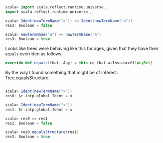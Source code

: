 ```scala
scala> import scala.reflect.runtime.universe._
import scala.reflect.runtime.universe._

scala> Ident(newTermName("a")) == Ident(newTermName("a"))
res2: Boolean = false

scala> newTermName("a") == newTermName("a")
res3: Boolean = true
```
Looks like trees were behaving like this for ages, given that they have their `equals` overriden as follows:

```scala
override def equals(that: Any) = this eq that.asInstanceOf[AnyRef]
```

By the way I found something that might be of interest: Tree.equalsStructure.

```scala

scala> Ident(newTermName("x"))
res0: $r.intp.global.Ident = x

scala> Ident(newTermName("x"))
res1: $r.intp.global.Ident = x

scala> res0 == res1
res2: Boolean = false

scala> res0.equalsStructure(res1)
res3: Boolean = true
```
